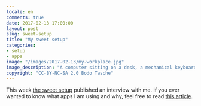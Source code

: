 ```yaml
---
locale: en
comments: true
date: 2017-02-13 17:00:00
layout: post
slug: sweet-setup
title: "My sweet setup"
categories:
- setup
- apps
image: "/images/2017-02-13/my-workplace.jpg"
image_description: "A computer sitting on a desk, a mechanical keyboard in front and two candles to each side."
copyright: "CC-BY-NC-SA 2.0 Bodo Tasche"
---
```

This week [the sweet setup](http://thesweetsetup.com) published an
interview with me. If you ever wanted to know what apps I am using
and why, feel free to read [this article](http://thesweetsetup.com/bodo-tasches-mac-iphone-setup/).
